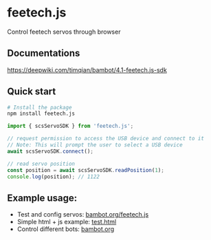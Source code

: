 # feetech.js

Control feetech servos through browser

## Documentations
https://deepwiki.com/timqian/bambot/4.1-feetech.js-sdk

## Quick start

```bash
# Install the package
npm install feetech.js
```

```javascript
import { scsServoSDK } from 'feetech.js';

// request permission to access the USB device and connect to it
// Note: This will prompt the user to select a USB device
await scsServoSDK.connect();

// read servo position
const position = await scsServoSDK.readPosition(1);
console.log(position); // 1122
```

## Example usage:

- Test and config servos: [bambot.org/feetech.js](https://bambot.org/feetech.js)
- Simple html + js example: [test.html](https://github.com/timqian/bambot/blob/main/feetech.js/test.html)
- Control different bots: [bambot.org](https://bambot.org)


